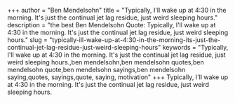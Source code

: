 +++
author = "Ben Mendelsohn"
title = "Typically, I'll wake up at 4:30 in the morning. It's just the continual jet lag residue, just weird sleeping hours."
description = "the best Ben Mendelsohn Quote: Typically, I'll wake up at 4:30 in the morning. It's just the continual jet lag residue, just weird sleeping hours."
slug = "typically-ill-wake-up-at-4:30-in-the-morning-its-just-the-continual-jet-lag-residue-just-weird-sleeping-hours"
keywords = "Typically, I'll wake up at 4:30 in the morning. It's just the continual jet lag residue, just weird sleeping hours.,ben mendelsohn,ben mendelsohn quotes,ben mendelsohn quote,ben mendelsohn sayings,ben mendelsohn saying,quotes, sayings,quote, saying, motivation"
+++
Typically, I'll wake up at 4:30 in the morning. It's just the continual jet lag residue, just weird sleeping hours.
